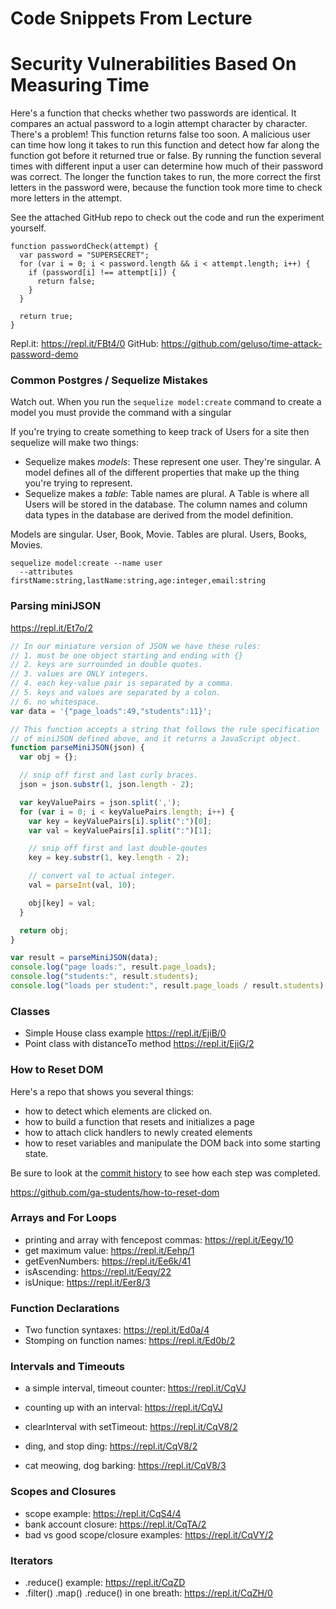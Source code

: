 # Code Snippets From Lecture

# Security Vulnerabilities Based On Measuring Time
Here's a function that checks whether two passwords are identical. It compares
an actual password to a login attempt character by character. There's a problem!
This function returns false too soon. A malicious user can time how long it takes
to run this function and detect how far along the function got before it returned
true or false. By running the function several times with different input a user
can determine how much of their password was correct. The longer the function takes
to run, the more correct the first letters in the password were, because the function
took more time to check more letters in the attempt.

See the attached GitHub repo to check out the code and run the experiment yourself.

```
function passwordCheck(attempt) {
  var password = "SUPERSECRET";
  for (var i = 0; i < password.length && i < attempt.length; i++) {
    if (password[i] !== attempt[i]) {
      return false;
    }
  }

  return true;
}
```
Repl.it: <https://repl.it/FBt4/0>
GitHub: <https://github.com/geluso/time-attack-password-demo>

<script src="//repl.it/embed/FBt4/0.js"></script>

### Common Postgres / Sequelize Mistakes

Watch out. When you run the `sequelize model:create` command to create a model
you must provide the command with a singular

If you're trying to create something to keep track of Users for a site then
sequelize will make two things:

- Sequelize makes *models*: These represent one user. They're singular. A model defines all
of the different properties that make up the thing you're trying to represent.
- Sequelize makes a *table*: Table names are plural. A Table is where all Users
will be stored in the database. The column names and column data types in the
database are derived from the model definition.

Models are singular. User, Book, Movie.
Tables are plural. Users, Books, Movies.

```
sequelize model:create --name user
  --attributes firstName:string,lastName:string,age:integer,email:string
```



### Parsing miniJSON
<script src="//repl.it/embed/Et7o/65.js"></script>

<https://repl.it/Et7o/2>

```js
// In our miniature version of JSON we have these rules:
// 1. must be one object starting and ending with {}
// 2. keys are surrounded in double quotes.
// 3. values are ONLY integers.
// 4. each key-value pair is separated by a comma.
// 5. keys and values are separated by a colon.
// 6. no whitespace.
var data = '{"page_loads":49,"students":11}';

// This function accepts a string that follows the rule specification
// of miniJSON defined above, and it returns a JavaScript object.
function parseMiniJSON(json) {
  var obj = {};

  // snip off first and last curly braces.
  json = json.substr(1, json.length - 2);

  var keyValuePairs = json.split(',');
  for (var i = 0; i < keyValuePairs.length; i++) {
    var key = keyValuePairs[i].split(":")[0];
    var val = keyValuePairs[i].split(":")[1];

    // snip off first and last double-qoutes
    key = key.substr(1, key.length - 2);

    // convert val to actual integer.
    val = parseInt(val, 10);

    obj[key] = val;
  }

  return obj;
}

var result = parseMiniJSON(data);
console.log("page loads:", result.page_loads);
console.log("students:", result.students);
console.log("loads per student:", result.page_loads / result.students);
```

### Classes
- Simple House class example <https://repl.it/EjiB/0>
- Point class with distanceTo method <https://repl.it/EjiG/2>

### How to Reset DOM
Here's a repo that shows you several things:
- how to detect which elements are clicked on.
- how to build a function that resets and initializes a page
- how to attach click handlers to newly created elements
- how to reset variables and manipulate the DOM back into
  some starting state.

Be sure to look at the [commit history](https://github.com/ga-students/how-to-reset-dom/commits/master)
to see how each step was completed.

<https://github.com/ga-students/how-to-reset-dom>

### Arrays and For Loops
- printing and array with fencepost commas: <https://repl.it/Eegy/10>
- get maximum value: <https://repl.it/Eehp/1>
- getEvenNumbers: <https://repl.it/Ee6k/41>
- isAscending: <https://repl.it/Eeqy/22>
- isUnique: <https://repl.it/Eer8/3>

### Function Declarations
- Two function syntaxes: <https://repl.it/Ed0a/4>
- Stomping on function names: <https://repl.it/Ed0b/2>

### Intervals and Timeouts
- a simple interval, timeout counter: <https://repl.it/CqVJ>
- counting up with an interval: <https://repl.it/CqVJ>
- clearInterval with setTimeout: <https://repl.it/CqV8/2>

- ding, and stop ding: <https://repl.it/CqV8/2>
- cat meowing, dog barking: <https://repl.it/CqV8/3>

### Scopes and Closures
- scope example: <https://repl.it/CqS4/4>
- bank account closure: <https://repl.it/CqTA/2>
- bad vs good scope/closure examples: <https://repl.it/CqVY/2>

### Iterators
- .reduce() example: <https://repl.it/CqZD>
- .filter() .map() .reduce() in one breath: <https://repl.it/CqZH/0>
